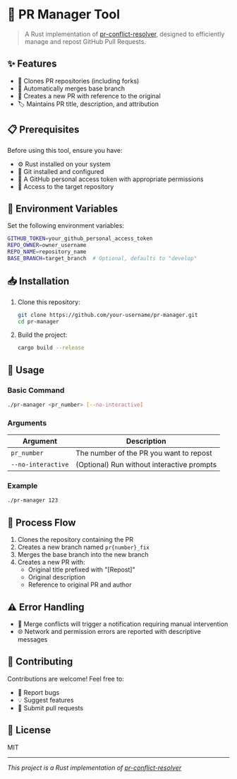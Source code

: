 # 🔄 PR Manager Tool

> A Rust implementation of [pr-conflict-resolver](https://github.com/xR0am/pr-conflict-resolver), designed to efficiently manage and repost GitHub Pull Requests.

## ✨ Features

- 🔄 Clones PR repositories (including forks)
- 🔀 Automatically merges base branch
- 📝 Creates a new PR with reference to the original
- 🏷️ Maintains PR title, description, and attribution

## 📋 Prerequisites

Before using this tool, ensure you have:

- ⚙️ Rust installed on your system
- 🌿 Git installed and configured
- 🔑 A GitHub personal access token with appropriate permissions
- 📂 Access to the target repository

## 🔧 Environment Variables

Set the following environment variables:

```bash
GITHUB_TOKEN=your_github_personal_access_token
REPO_OWNER=owner_username
REPO_NAME=repository_name
BASE_BRANCH=target_branch  # Optional, defaults to "develop"
```

## 📥 Installation

1. Clone this repository:
   ```bash
   git clone https://github.com/your-username/pr-manager.git
   cd pr-manager
   ```

2. Build the project:
   ```bash
   cargo build --release
   ```

## 🚀 Usage

### Basic Command
```bash
./pr-manager <pr_number> [--no-interactive]
```

### Arguments
| Argument | Description |
|----------|-------------|
| `pr_number` | The number of the PR you want to repost |
| `--no-interactive` | (Optional) Run without interactive prompts |

### Example
```bash
./pr-manager 123
```

## 🔄 Process Flow

1. Clones the repository containing the PR
2. Creates a new branch named `pr{number}_fix`
3. Merges the base branch into the new branch
4. Creates a new PR with:
   - Original title prefixed with "[Repost]"
   - Original description
   - Reference to original PR and author

## ⚠️ Error Handling

- 🔄 Merge conflicts will trigger a notification requiring manual intervention
- 🌐 Network and permission errors are reported with descriptive messages

## 🤝 Contributing

Contributions are welcome! Feel free to:

- 🐛 Report bugs
- 💡 Suggest features
- 🔧 Submit pull requests

## 📄 License

MIT

---

*This project is a Rust implementation of [pr-conflict-resolver](https://github.com/xR0am/pr-conflict-resolver)*
